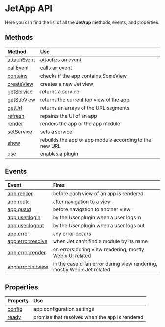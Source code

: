 # JetApp API

Here you can find the list of all the **JetApp** methods, events, and properties.

## Methods

| Method | Use |
| :--- | :--- |
| [attachEvent](jetapp-methods.md#app-attachevent) | attaches an event |
| [callEvent](jetapp-methods.md#app-callevent) | calls an event |
| [contains](jetapp-methods.md#app-contains) | checks if the app contains SomeView |
| [createView](jetapp-methods.md#app-createview) | creates a new Jet view |
| [getService](jetapp-methods.md#app-getservice) | returns a service |
| [getSubView](jetapp-methods.md#app-getsubview) | returns the current top view of the app |
| [getUrl](jetapp-methods.md#app-geturl) | returns an arrays of the URL segments |
| [refresh](jetapp-methods.md#app-refresh) | repaints the UI of an app |
| [render](jetapp-methods.md#app-render) | renders the app or the app module |
| [setService](jetapp-methods.md#app-setservice) | sets a service |
| [show](jetapp-methods.md#app-show) | rebuilds the app or app module according to the new URL |
| [use](jetapp-methods.md#app-use) | enables a plugin |

## Events

| Event | Fires |
| :--- | :--- |
| [app:render](jetapp-events.md#app-render) | before each view of an app is rendered |
| [app:route](jetapp-events.md#app-route) | after navigation to a view |
| [app:guard](jetapp-events.md#app-guard) | before navigation to another view |
| [app:user:login](jetapp-events.md#app-user-login) | by the _User_ plugin when a user logs in |
| [app:user:logout](jetapp-events.md#app-user-logout) | by the _User_ plugin when a user logs out |
| [app:error](jetapp-events.md#app-error) | any error occurs |
| [app:error:resolve](jetapp-events.md#app-error-resolve) | when Jet can't find a module by its name |
| [app:error:render](jetapp-events.md#app-error-render) | on errors during view rendering, mostly Webix UI related |
| [app:error:initview](jetapp-events.md#app-error-initview) | in the case of an error during view rendering, mostly Webix Jet related |

## Properties

| Property | Use |
| :--- | :--- |
| [config](jetapp-properties.md#config) | app configuration settings |
| [ready](jetapp-properties.md#ready) | promise that resolves when the app is rendered |


